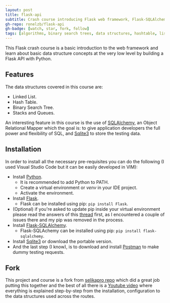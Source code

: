 ```yaml
---
layout: post
title: flask-api
subtitle: Crash course introducing Flask web framework, Flask-SQLAlchemy ORM and the integration with a couple of basic data structures.
gh-repo: ronelzb/flask-api
gh-badge: [watch, star, fork, follow]
tags: [algorithms, binary search trees, data structures, hashtable, lists, queues, python, queues, stacks, trees]
---
```


This Flask crash course is a basic introduction to the web framework and learn about basic data structure concepts at the very low level by building a Flask API with Python.

## Features
The data structures covered in this course are:
* Linked List.
* Hash Table.
* Binary Search Tree.
* Stacks and Queues.

An interesting feature in this course is the use of [SQLAlchemy](https://www.sqlalchemy.org/), an Object Relational Mapper which the goal is: to give application developers the full power and flexibility of SQL, and [Sqlite3](https://www.sqlite.org/index.html) to store the testing data.

## Installation
In order to install all the necessary pre-requisites you can do the following (I used Visual Studio Code but it can be easily developed in VIM):
* Install [Python](https://www.python.org/).
  * It is recommended to add Python to PATH.
  * Create a virtual environment or *venv* in your IDE project.
  * Activate the environment.
* Install [Flask](https://flask.palletsprojects.com/en/1.1.x/installation/).
  * Flask can be installed using pip: `pip install Flask`.
* (Optional) if you're asked to update pip inside your virtual environment please read the answers of this [thread](https://stackoverflow.com/questions/15221473/how-do-i-update-upgrade-pip-itself-from-inside-my-virtual-environment) first, as I encountered a couple of issues there and my pip was removed in the process.
* Install [Flask-SQLAlchemy](https://flask-sqlalchemy.palletsprojects.com/en/2.x/).
  * Flask-SQLAchemy can be installed using pip: `pip install flask-sqlalchemy`.
* Install [Sqlite3](https://sqlitebrowser.org/dl/) or download the portable version.
* And the last step (I know), is to download and install [Postman](https://www.postman.com/downloads/) to make dummy testing requests.

## Fork
This project and course is a fork from [selikapro repo](https://github.com/selikapro/FlaskDS) which did a great job putting this together and the best of all there is a [Youtube video](https://www.youtube.com/watch?v=74NW-84BqbA) where everything is explained step-by-step from the installation, configuration to the data structures used across the routes.